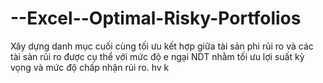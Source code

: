 # --Excel--Optimal-Risky-Portfolios
Xây dựng danh mục cuối cùng tối ưu kết hợp giữa tài sản phi rủi ro và các tài sản rủi ro được cụ thể với mức độ e ngại NDT nhằm tối ưu lợi suất kỳ vọng và mức độ chấp nhận rủi ro.
hv
k
